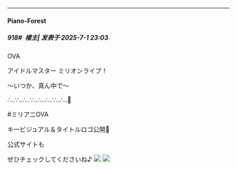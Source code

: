﻿
*****

####  Piano-Forest  
##### 918#         楼主| 发表于 2025-7-1 23:03

OVA

アイドルマスター ミリオンライブ！

～いつか、真ん中で～

∴‥∵‥∴‥∵‥∴‥∴‥∵‥∴‥🦋

#ミリアニOVA 

キービジュアル＆タイトルロゴ公開🎊

公式サイトも

ぜひチェックしてくださいね♪
<img src="https://p.sda1.dev/25/72f0248984488489ea9979ac35903f44/20250701_230239.jpg" referrerpolicy="no-referrer">
<img src="https://p.sda1.dev/25/9d6c4e7fd668a72cea32048c813f5a59/kv _6_.jpg" referrerpolicy="no-referrer">

